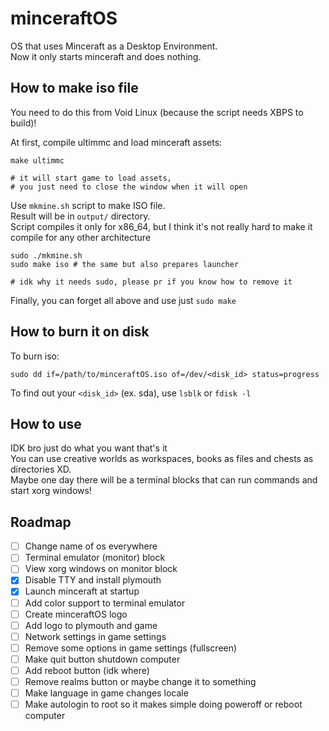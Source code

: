 # minceraftOS

OS that uses Minceraft as a Desktop Environment. \
Now it only starts minceraft and does nothing.

## How to make iso file

You need to do this from Void Linux (because the script needs XBPS to build)!

At first, compile ultimmc and load minceraft assets:

```
make ultimmc

# it will start game to load assets,
# you just need to close the window when it will open
```

Use `mkmine.sh` script to make ISO file. \
Result will be in `output/` directory. \
Script compiles it only for x86_64, but I think it's not really hard to make it compile for any other architecture

```
sudo ./mkmine.sh
sudo make iso # the same but also prepares launcher

# idk why it needs sudo, please pr if you know how to remove it
```

Finally, you can forget all above and use just `sudo make`

## How to burn it on disk

To burn iso:

```
sudo dd if=/path/to/minceraftOS.iso of=/dev/<disk_id> status=progress
```

To find out your `<disk_id>` (ex. sda), use `lsblk` or `fdisk -l`

## How to use

IDK bro just do what you want that's it \
You can use creative worlds as workspaces, books as files and chests as directories XD. \
Maybe one day there will be a terminal blocks that can run commands and start xorg windows!

## Roadmap

- [ ] Change name of os everywhere
- [ ] Terminal emulator (monitor) block
- [ ] View xorg windows on monitor block
- [x] Disable TTY and install plymouth
- [x] Launch minceraft at startup
- [ ] Add color support to terminal emulator
- [ ] Create minceraftOS logo
- [ ] Add logo to plymouth and game
- [ ] Network settings in game settings
- [ ] Remove some options in game settings (fullscreen)
- [ ] Make quit button shutdown computer
- [ ] Add reboot button (idk where)
- [ ] Remove realms button or maybe change it to something
- [ ] Make language in game changes locale
- [ ] Make autologin to root so it makes simple doing poweroff or reboot computer
